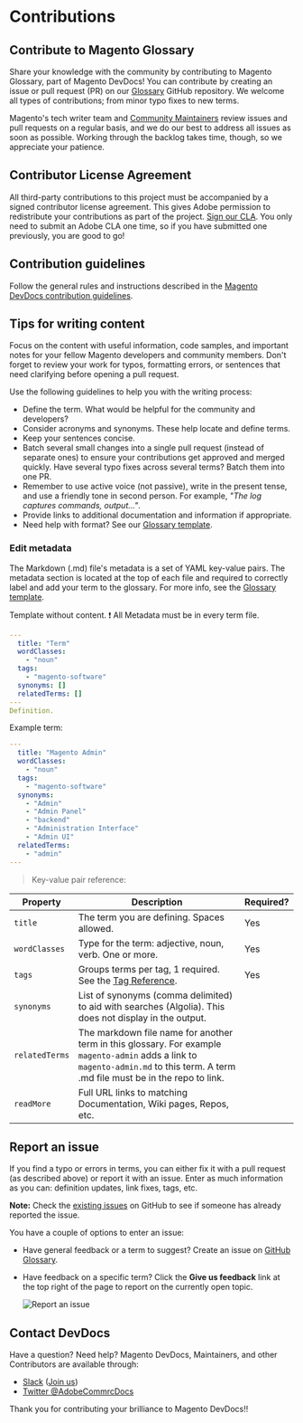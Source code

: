 # Contributions

## Contribute to Magento Glossary

Share your knowledge with the community by contributing to Magento Glossary, part of Magento DevDocs!
You can contribute by creating an issue or pull request (PR) on our [Glossary](https://github.com/magento/glossary) GitHub repository.
We welcome all types of contributions; from minor typo fixes to new terms.

Magento's tech writer team and [Community Maintainers](https://devdocs.magento.com/guides/v2.3/contributor-guide/contributors.html#/community-maintainers) review issues and pull requests on a regular basis, and we do our best to address all issues as soon as possible.
Working through the backlog takes time, though, so we appreciate your patience.

## Contributor License Agreement

All third-party contributions to this project must be accompanied by a signed contributor
license agreement. This gives Adobe permission to redistribute your contributions
as part of the project. [Sign our CLA](https://opensource.adobe.com/cla.html). You
only need to submit an Adobe CLA one time, so if you have submitted one previously,
you are good to go!

## Contribution guidelines

Follow the general rules and instructions described in the [Magento DevDocs contribution guidelines][].

[Magento DevDocs contribution guidelines]: https://github.com/magento/devdocs/blob/master/.github/CONTRIBUTING.md

## Tips for writing content

Focus on the content with useful information, code samples, and important notes for your fellow Magento developers and community members. Don't forget to review your work for typos, formatting errors, or sentences that need clarifying before opening a pull request.

Use the following guidelines to help you with the writing process:

- Define the term. What would be helpful for the community and developers?
- Consider acronyms and synonyms. These help locate and define terms.
- Keep your sentences concise.
- Batch several small changes into a single pull request (instead of separate ones) to ensure your contributions get approved and merged quickly. Have several typo fixes across several terms? Batch them into one PR.
- Remember to use active voice (not passive), write in the present tense, and use a friendly tone in second person. For example, _"The log captures commands, output..."_.
- Provide links to additional documentation and information if appropriate.
- Need help with format? See our [Glossary template](https://github.com/magento/glossary/wiki/Glossary-Template).

### Edit metadata

The Markdown (.md) file's metadata is a set of YAML key-value pairs. The metadata section is located at the top of each file and required to correctly label and add your term to the glossary. For more info, see the [Glossary template](https://github.com/magento/glossary/wiki/Glossary-Template).

Template without content. :exclamation: All Metadata must be in every term file.

```yaml
---
  title: "Term"
  wordClasses:
    - "noun"
  tags:
    - "magento-software"
  synonyms: []
  relatedTerms: []
---
Definition.
```

Example term:

```yaml
---
  title: "Magento Admin"
  wordClasses:
    - "noun"
  tags:
    - "magento-software"
  synonyms:
    - "Admin"
    - "Admin Panel"
    - "backend"
    - "Administration Interface"
    - "Admin UI"
  relatedTerms:
    - "admin"
---
```

> Key-value pair reference:

| Property  | Description | Required? |
| ------------- | ---------- | ---------- |
| `title`       | The term you are defining. Spaces allowed. | Yes |
| `wordClasses` | Type for the term: adjective, noun, verb. One or more.  | Yes |
| `tags` | Groups terms per tag, 1 required. See the [Tag Reference](https://github.com/magento/glossary/wiki/Glossary-Template#tag-reference).  | Yes |
| `synonyms`  |  List of synonyms (comma delimited) to aid with searches (Algolia). This does not display in the output. |  |
|  `relatedTerms`  |  The markdown file name for another term in this glossary. For example `magento-admin` adds a link to `magento-admin.md` to this term. A term .md file must be in the repo to link. |  |
| `readMore`  | Full URL links to matching Documentation, Wiki pages, Repos, etc.  |  |

## Report an issue

If you find a typo or errors in terms, you can either fix it with a pull request (as described above) or report it with an issue.
Enter as much information as you can: definition updates, link fixes, tags, etc.

**Note:** Check the [existing issues](https://github.com/magento/glossary/issues) on GitHub to see if someone has already reported the issue.

You have a couple of options to enter an issue:

- Have general feedback or a term to suggest? Create an issue on [GitHub Glossary](https://github.com/magento/devdocs/issues/new/choose).
- Have feedback on a specific term? Click the **Give us feedback** link at the top right of the page to report on the currently open topic.

     ![Report an issue](https://devdocs.magento.com/common/images/contribute-feedback-link.png)

## Contact DevDocs

Have a question? Need help? Magento DevDocs, Maintainers, and other Contributors are available through:

-  [Slack](https://magentocommeng.slack.com/archives/CAN932A3H) ([Join us](https://opensource.magento.com/slack))
-  [Twitter @AdobeCommrcDocs](https://twitter.com/AdobeCommrcDocs)

Thank you for contributing your brilliance to Magento DevDocs!!
